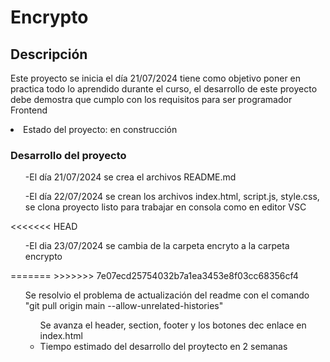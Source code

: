 <h1>Encrypto</h1>
<h2>Descripción</h2>
<p>Este proyecto se inicia el día 21/07/2024 tiene como objetivo poner en practica todo lo aprendido durante el curso,
el desarrollo de este proyecto debe demostra que cumplo con los requisitos para ser programador Frontend</p>
<li>Estado del proyecto: en construcción</li>
<h3>Desarrollo del proyecto</h3>
<ul>-El día 21/07/2024 se crea el archivos README.md</ul>
<ul>-El día 22/07/2024 se crean los archivos index.html, script.js, style.css, se clona proyecto listo para trabajar en consola como en editor VSC </ul>
<<<<<<< HEAD
<ul>-El dia 23/07/2024 se cambia de la carpeta encryto a la carpeta encrypto</ul>
=======
>>>>>>> 7e07ecd25754032b7a1ea3453e8f03cc68356cf4
<ul>Se resolvio el problema de actualización del readme con el comando "git pull origin main --allow-unrelated-histories"
<ul>Se avanza el header, section, footer y los botones dec enlace en index.html</li>
<li>Tiempo estimado del desarrollo del proytecto en 2 semanas </li>
